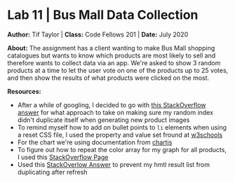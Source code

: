 # Lab 11 | Bus Mall Data Collection
**Author:** Tif Taylor | **Class:** Code Fellows 201 | **Date:** July 2020

**About:**
The assignment has a client wanting to make Bus Mall shopping catalogues but wants to know which products are most likely to sell and therefore wants to collect data via an app. We're asked to show 3 random products at a time to let the user vote on one of the products up to 25 votes, and then show the results of what products were clicked on the most. 

**Resources:**
- After a while of googling, I decided to go with [this StackOverflow answer](https://stackoverflow.com/questions/18806210/generating-non-repeating-random-numbers-in-js/18806417#18806417) for what approach to take on making sure my random index didn't duplicate itself when generating new product images
- To remind myself how to add on bullet points to `li` elements when using a reset CSS file, I used the property and value set fround at [w3schools](https://www.w3schools.com/css/css_list.asp)
- For the chart we're using documentation from [chartjs](https://www.chartjs.org/docs/latest/)
- To figure out how to repeat the color array for my graph for all products, I used this [StackOverflow Page](https://stackoverflow.com/questions/59691890/chart-js-repeating-colors)
- Used this [StackOverlow Answer](https://stackoverflow.com/questions/3955229/remove-all-child-elements-of-a-dom-node-in-javascript) to prevent my hmtl result list from duplicating after refresh